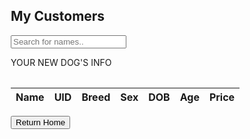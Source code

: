 <!DOCTYPE html>
<html>
<head>
<meta name="viewport" content="width=device-width, initial-scale=1">
<style>
* {
  box-sizing: border-box;
}

#myInput {
  background-image: url('/css/searchicon.png');
  background-position: 10px 10px;
  background-repeat: no-repeat;
  width: 100%;
  font-size: 16px;
  padding: 12px 20px 12px 40px;
  border: 1px solid #ddd;
  margin-bottom: 12px;
}

#myTable {
  border-collapse: collapse;
  width: 100%;
  border: 1px solid #ddd;
  font-size: 18px;
}

#myTable th, #myTable td {
  text-align: left;
  padding: 12px;
}

#myTable tr {
  border-bottom: 1px solid #ddd;
}

#myTable tr.header, #myTable tr:hover {
  background-color: #f1f1f1;
}
</style>
</head>
<body>

<h2>My Customers</h2>

<input type="text" id="myInput" onkeyup="myFunction()" placeholder="Search for names.." title="Type in a name">

<table id="myTable">
  <p>YOUR NEW DOG'S INFO</p>

<table>
  <thead>
  <tr>
    <th>Name</th>
    <th>UID</th>
    <th>Breed</th>
    <th>Sex</th>
    <th>DOB</th>
    <th>Age</th>
    <th>Price</th>
  </tr>
  </thead>
  <tbody id="result">
    <!-- javascript generated data -->
  </tbody>
</table>

<form action="https://haeryny.github.io/teamteam/availabledogs/">
  <button type="submit">Return Home</button>

<script>
  // prepare HTML result container for new output
  const resultContainer = document.getElementById("result");

  // prepare fetch options
  const url = "https://fluffyfriendfinder.nighthawkcodingsociety.com/api/users/";
  const options = {
    method: 'GET', // *GET, POST, PUT, DELETE, etc.
    mode: 'cors', // no-cors, *cors, same-origin
    cache: 'default', // *default, no-cache, reload, force-cache, only-if-cached
    credentials: 'omit', // include, *same-origin, omit
    headers: {
      'Content-Type': 'application/json'
      // 'Content-Type': 'application/x-www-form-urlencoded',
    },
  };

  // fetch the API
  fetch(url, options)
      // response is a RESTful "promise" on any successful fetch
    .then(response => {
      // check for response errors
      if (response.status !== 200) {
          const errorMsg = 'Database response error: ' + response.status;
          console.log(errorMsg);
          const tr = document.createElement("tr");
          const td = document.createElement("td");
          td.innerHTML = errorMsg;
          tr.appendChild(td);
          resultContainer.appendChild(tr);
          return;
      }
      // valid response will have json data
      response.json().then(data => {
          console.log(data);
          for (let row in data) {
            // tr and td element id's to build out for each row
            const tr = document.createElement("tr");
            const name = document.createElement("td");
            const uid = document.createElement("td");
            const breed = document.createElement("td");
            const sex = document.createElement("td");
            const dob = document.createElement("td");
            const age = document.createElement("td");
            const price = document.createElement("td");
          
            // obtain data that is specific to the API
            name.innerHTML = data[row].name; 
            uid.innerHTML = data[row].uid; 
            breed.innerHTML = data[row].breed;
            sex.innerHTML = data[row].sex;
            dob.innerHTML = data[row].dob;
            age.innerHTML = data[row].age; 
            price.innerHTML = data[row].price;

            // add HTML to container
            tr.appendChild(name);
            tr.appendChild(uid);
            tr.appendChild(breed);
            tr.appendChild(sex);
            tr.appendChild(dob);
            tr.appendChild(age);
            tr.appendChild(price);

            resultContainer.appendChild(tr);
          }
      })
  })
  // catch fetch errors (ie ACCESS to server blocked)
  .catch(err => {
    console.error(err);
    const tr = document.createElement("tr");
    const td = document.createElement("td");
    td.innerHTML = err;
    tr.appendChild(td);
    resultContainer.appendChild(tr);
  });
</script>


<script>
function myFunction() {
  var input, filter, table, tr, td, i, txtValue;
  input = document.getElementById("myInput");
  filter = input.value.toUpperCase();
  table = document.getElementById("myTable");
  tr = table.getElementsByTagName("tr");
  for (i = 0; i < tr.length; i++) {
    td = tr[i].getElementsByTagName("td")[0];
    if (td) {
      txtValue = td.textContent || td.innerText;
      if (txtValue.toUpperCase().indexOf(filter) > -1) {
        tr[i].style.display = "";
      } else {
        tr[i].style.display = "none";
      }
    }       
  }
}
</script>

</body>
</html>
